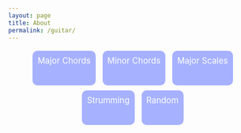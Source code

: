 ```yaml
---
layout: page
title: About
permalink: /guitar/
---
```


<style type="text/css">
ul.menu {
	display: inline-block;
	padding: 0;
    margin: auto;
	width: 100%;
	text-align: center;
}

.menu li {
	display: inline-block;
}

.menu a{
	display: inline-block;
	padding: 10px;
	margin: 5px;
	text-align: center;
	height: 50px;
	background-color: #A6B1FF;
	font-size: 1.2em;
	color: white;
	border-radius: 10px;
}
.menu a:hover {
	background-color: #8090FF;
}

.activity {
    display: inline-block;
    text-align: center;
    margin: auto;
    width: 100%;
    padding: 60px 0;
}

.chord {
    padding: 70px;
    width: 150px;
    background-color: rgba(1,1,1,0.3);
    display: inline-block;
    font-size: 1.4em;
    font-family: Century Gothic;
}

.button {
    background-color: #FF9999;
    width: 100px;
    text-align: center;
    margin: auto;
    padding: 10px;
    border-radius: 22px;
    margin-top: 5px;
    box-shadow: 0px 0px 5px rgba(0, 0, 0, 0.14);
}

.button:hover {
	background-color: #F96565;
}
</style>

<ul class="menu">
	<li><a class="MaC">Major Chords</a></li>
	<li><a class="MiC">Minor Chords</a></li>
	<li><a class="MaS">Major Scales</a></li>
	<li><a class="strum">Strumming</a></li>
	<li><a class="rand">Random</a></li>
</ul>

<div class="activity">
</div>

<script   src="https://code.jquery.com/jquery-2.2.3.min.js"   integrity="sha256-a23g1Nt4dtEYOj7bR+vTu7+T8VP13humZFBJNIYoEJo="   crossorigin="anonymous"></script>
<script type="text/javascript">
	$('.menu a').click(function() {
		console.log(this)
		if($(this).hasClass('MaC')){
			$(".activity").html("\
                     <div class='MaCactivity'>\
                     	<div class='chord'>\
                     	</div>\
                     	<div class='button' onclick='newChord(\"Ma\")'>\
                     		New Chord\
                     	</div>\
                     	<div class='button' onclick='newChord(\"Ma\",\"5\")'>Every 5 seconds</div>\
                     </div>\
				");
			newChord("Ma")
		}
		else if ($(this).hasClass('MiC')){
			$(".activity").html("\
                     <div class='MiCactivity'>\
                     	<div class='chord'>\
                     	</div>\
                     	<div class='button' onclick='newChord(\"Mi\")'>\
                     		New Chord\
                     	</div>\
                     	<div class='button' onclick='newChord(\"Mi\",\"5\")'>Every 5 seconds</div>\
                     </div>\
				");
			newChord("Mi")
		}
		else if ($(this).hasClass('MaS')){
			$(".activity").html("\
                     <div class='MaSactivity'>\
                     	<div class='chord'>\
                     	</div>\
                     	<div class='button' onclick=\"newChord('Ma')\">\
                     		New Scale\
                     	</div>\
                     	<div class='button' onclick='newChord(\"Ma\",\"5\")'>Every 5 seconds</div>\
                     </div>\
				");
			newChord("Ma")
		}
		else if ($(this).hasClass('strum')){
			$(".activity").html("\
                     <div class='MiCactivity'>\
                     	<div class='chord'>\
                     	</div>\
                     	<div class='button' onclick=\"newChord('strum')\">\
                     		New Pattern\
                     	</div>\
                     	<div class='button' onclick='newChord(\"strum\",\"5\")'>Every 5 seconds</div>\
                     </div>\
				");
			newChord("strum")
		}
		else if ($(this).hasClass('rand')){
			$(".activity").html("\
                     <div class='randactivity'>\
                     	<div class='chord'>\
                     	</div>\
                     	<div class='button' onclick=\"newChord('rand')\">\
                     		New Random\
                     	</div>\
                     	<div class='button' onclick='newChord(\"rand\",\"5\")'>Every 5 seconds</div>\
                     </div>\
				");
			newChord("rand")
		}

	});

	function newChord(a,time) {
		notes = ["A", "A#", "Bb", "B", "C", "C#", "Db", "D", "D#", "Eb", "E", "F", "F#", "Gb", "G", "G#", "Ab"];
		scales = ["Major", "Minor"];
		strums = ["D","U","o"];
		rands = ["Ma", "Mi", "strum"];
		randNote = notes[Math.floor(Math.random() * 16)];
		if (a=="Ma"){
			$('.chord').html(randNote + " " + scales[0]);
		}
		else if (a=="Mi"){
			$('.chord').html(randNote + " " + scales[1]);
		}
		else if (a=="strum"){
			bars = "";
			for (var i = 0; i < 4; i++) {
				for (var j = 0; j < 4; j++) {
					if (j%2==0){
						bars = bars + strums[Math.round(Math.random()) ? 0 : 2];
					} else {
						bars = bars + strums[Math.round(Math.random()) ? 1 : 2];
					}
				}
				if(i != 3) {bars = bars + "|";}
			}
			$('.chord').html("[" + bars + "]");
		}
		else {
			newChord(rands[Math.floor(Math.random() * 3)])
		}
		x = Math.floor(Math.random() * 255)
		y = Math.floor(Math.random() * 255)
		z = Math.floor(Math.random() * 255)
		$('.chord').css('background-color', 'rgba('+ x + ',' + y + ',' + z +', 0.3)');
		if (time) {
			for (var i = 0; i < time; i++) {
				$('.chord').append('<br>' + (5-i))
				setTimeout(10);
			}
			newChord(a, time);
		}
	}
</script>
